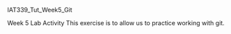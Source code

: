 IAT339_Tut_Week5_Git

Week 5 Lab Activity
This exercise is to allow us to practice working with git.
